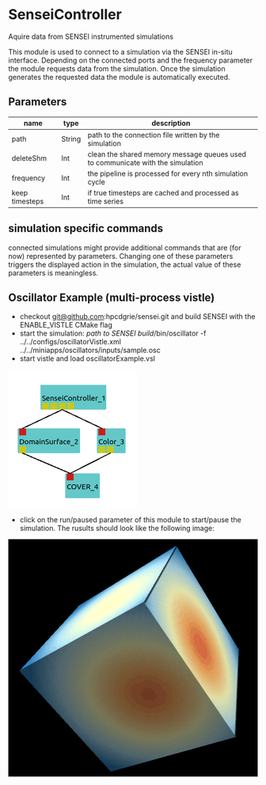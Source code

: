 
# SenseiController
Aquire data from SENSEI instrumented simulations


This module is used to connect to a simulation via the SENSEI in-situ interface.
Depending on the connected ports and the frequency parameter the module requests data from the simulation.
Once the simulation generates the requested data the module is automatically executed.


## Parameters
|name|type|description|
|-|-|-|
|path|String|path to the connection file written by the simulation|
|deleteShm|Int|clean the shared memory message queues used to communicate with the simulation|
|frequency|Int|the pipeline is processed for every nth simulation cycle|
|keep timesteps|Int|if true timesteps are cached and processed as time series|


simulation specific commands
----------------------------
connected simulations might provide additional commands that are (for now) represented by parameters. Changing one of these parameters triggers the displayed action in the simulation, the actual value of these parameters is meaningless.

Oscillator Example (multi-process vistle)
------------------------------------------
- checkout git@github.com:hpcdgrie/sensei.git and build SENSEI with the ENABLE_VISTLE CMake flag
- start the simulation: *path to SENSEI build*/bin/oscillator -f ../../configs/oscillatorVistle.xml ../../miniapps/oscillators/inputs/sample.osc
- start vistle and load oscillatorExample.vsl

![](../../module/general/Sensei/OscillatorNet.png)

- click on the run/paused parameter of this module to start/pause the simulation. The rusults should look like the following image:

![](../../module/general/Sensei/OscillatorResult.png)
